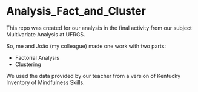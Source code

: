# Analysis_Fact_and_Cluster

This repo was created for our analysis in the final activity from our subject Multivariate Analysis at UFRGS.

So, me and João (my colleague) made one work with two parts:

- Factorial Analysis 
- Clustering

We used the data provided by our teacher from a version of Kentucky Inventory of Mindfulness Skills.
